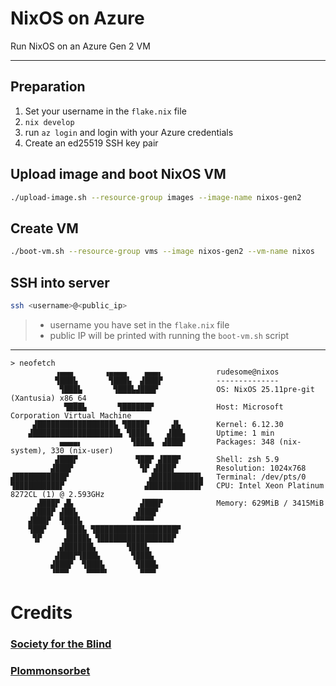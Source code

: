 # NixOS on Azure
Run NixOS on an Azure Gen 2 VM

---

## Preparation

1. Set your username in the `flake.nix` file
2. `nix develop`
3. run `az login` and login with your Azure credentials
4. Create an ed25519 SSH key pair

## Upload image and boot NixOS VM

```sh
./upload-image.sh --resource-group images --image-name nixos-gen2
```
## Create VM

```sh
./boot-vm.sh --resource-group vms --image nixos-gen2 --vm-name nixos
```

## SSH into server

```sh
ssh <username>@<public_ip>
```

>
> - username you have set in the `flake.nix` file
> - public IP will be printed with running the `boot-vm.sh` script

---

```
> neofetch
          ▗▄▄▄       ▗▄▄▄▄    ▄▄▄▖            rudesome@nixos
          ▜███▙       ▜███▙  ▟███▛            --------------
           ▜███▙       ▜███▙▟███▛             OS: NixOS 25.11pre-git (Xantusia) x86_64
            ▜███▙       ▜██████▛              Host: Microsoft Corporation Virtual Machine
     ▟█████████████████▙ ▜████▛     ▟▙        Kernel: 6.12.30
    ▟███████████████████▙ ▜███▙    ▟██▙       Uptime: 1 min
           ▄▄▄▄▖           ▜███▙  ▟███▛       Packages: 348 (nix-system), 330 (nix-user)
          ▟███▛             ▜██▛ ▟███▛        Shell: zsh 5.9
         ▟███▛               ▜▛ ▟███▛         Resolution: 1024x768
▟███████████▛                  ▟██████████▙   Terminal: /dev/pts/0
▜██████████▛                  ▟███████████▛   CPU: Intel Xeon Platinum 8272CL (1) @ 2.593GHz
      ▟███▛ ▟▙               ▟███▛            Memory: 629MiB / 3415MiB
     ▟███▛ ▟██▙             ▟███▛
    ▟███▛  ▜███▙           ▝▀▀▀▀
    ▜██▛    ▜███▙ ▜██████████████████▛
     ▜▛     ▟████▙ ▜████████████████▛
           ▟██████▙       ▜███▙
          ▟███▛▜███▙       ▜███▙
         ▟███▛  ▜███▙       ▜███▙
         ▝▀▀▀    ▀▀▀▀▘       ▀▀▀▘
```

# Credits

### [Society for the Blind](https://github.com/society-for-the-blind/nixos-azure-deploy)
### [Plommonsorbet](https://github.com/Plommonsorbet/nixos-azure-gen-2-vm-example)
